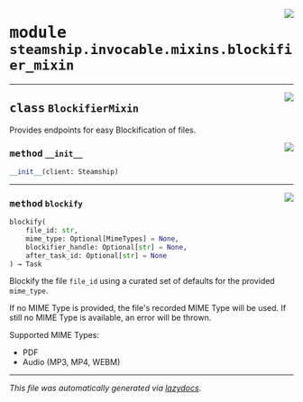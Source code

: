 <!-- markdownlint-disable -->

<a href="https://github.com/steamship-core/python-client/tree/main/src/steamship/invocable/mixins/blockifier_mixin.py#L0"><img align="right" style="float:right;" src="https://img.shields.io/badge/-source-cccccc?style=flat-square"></a>

# <kbd>module</kbd> `steamship.invocable.mixins.blockifier_mixin`






---

<a href="https://github.com/steamship-core/python-client/tree/main/src/steamship/invocable/mixins/blockifier_mixin.py#L9"><img align="right" style="float:right;" src="https://img.shields.io/badge/-source-cccccc?style=flat-square"></a>

## <kbd>class</kbd> `BlockifierMixin`
Provides endpoints for easy Blockification of files. 

<a href="https://github.com/steamship-core/python-client/tree/main/src/steamship/invocable/mixins/blockifier_mixin.py#L14"><img align="right" style="float:right;" src="https://img.shields.io/badge/-source-cccccc?style=flat-square"></a>

### <kbd>method</kbd> `__init__`

```python
__init__(client: Steamship)
```








---

<a href="https://github.com/steamship-core/python-client/tree/main/src/steamship/invocable/invocable.py#L17"><img align="right" style="float:right;" src="https://img.shields.io/badge/-source-cccccc?style=flat-square"></a>

### <kbd>method</kbd> `blockify`

```python
blockify(
    file_id: str,
    mime_type: Optional[MimeTypes] = None,
    blockifier_handle: Optional[str] = None,
    after_task_id: Optional[str] = None
) → Task
```

Blockify the file `file_id` using a curated set of defaults for the provided `mime_type`. 

If no MIME Type is provided, the file's recorded MIME Type will be used. If still no MIME Type is available, an error will be thrown. 

Supported MIME Types: 


- PDF 
- Audio (MP3, MP4, WEBM) 




---

_This file was automatically generated via [lazydocs](https://github.com/ml-tooling/lazydocs)._
